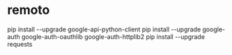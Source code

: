 # remoto
pip install --upgrade google-api-python-client
pip install --upgrade google-auth google-auth-oauthlib google-auth-httplib2
pip install --upgrade requests

